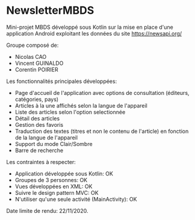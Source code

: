 # NewsletterMBDS

Mini-projet MBDS développé sous Kotlin sur la mise en place d'une application Android exploitant les données du site https://newsapi.org/

Groupe composé de:
- Nicolas CAO
- Vincent GUINALDO
- Corentin POIRIER

Les fonctionnalités principales développées:
- Page d'accueil de l'application avec options de consultation (éditeurs, catégories, pays)
- Articles à la une affichés selon la langue de l'appareil
- Liste des articles selon l'option selectionnée
- Détail des articles
- Gestion des favoris
- Traduction des textes (titres et non le contenu de l'article) en fonction de la langue de l'appareil
- Support du mode Clair/Sombre
- Barre de recherche

Les contraintes à respecter:
- Application développée sous Kotlin: OK
- Groupes de 3 personnes: OK
- Vues développées en XML: OK
- Suivre le design pattern MVC: OK
- N'utiliser qu'une seule activité (MainActivity): OK

Date limite de rendu: 22/11/2020.
